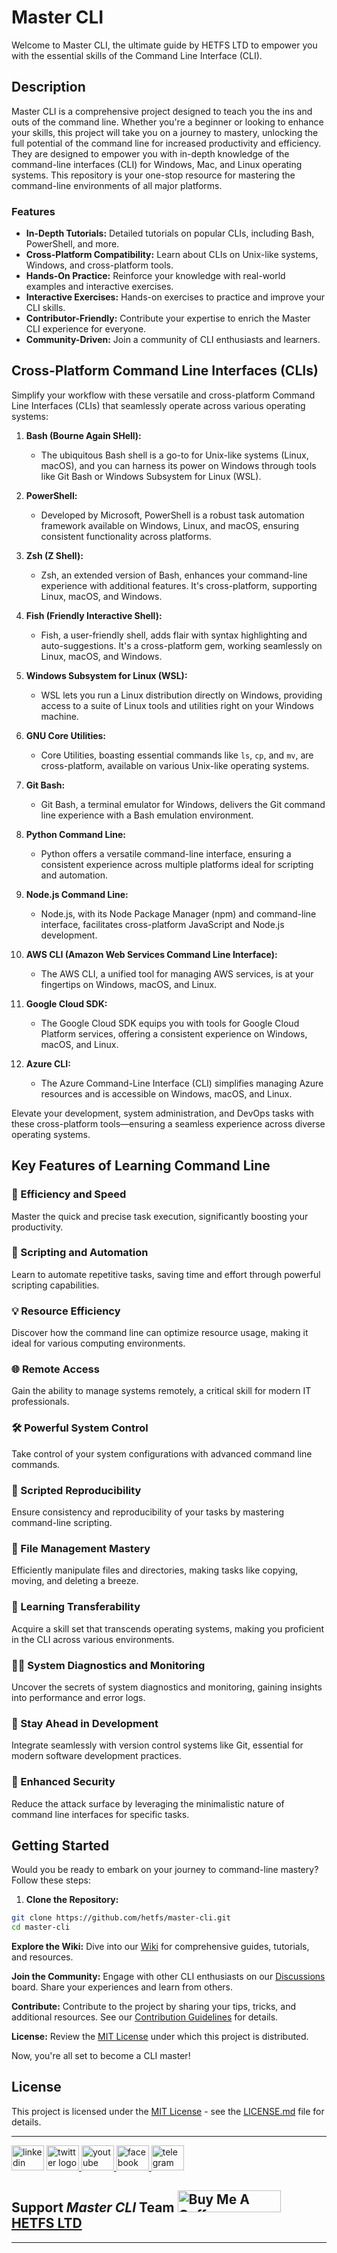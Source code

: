 # Master CLI
Welcome to Master CLI, the ultimate guide by HETFS LTD to empower you with the essential skills of the Command Line Interface (CLI).

## Description

Master CLI is a comprehensive project designed to teach you the ins and outs of the command line. Whether you're a beginner or looking to enhance your skills, this project will take you on a journey to mastery, unlocking the full potential of the command line for increased productivity and efficiency.
They are designed to empower you with in-depth knowledge of the command-line interfaces (CLI) for Windows, Mac, and Linux operating systems. This repository is your one-stop resource for mastering the command-line environments of all major platforms.

### Features

- **In-Depth Tutorials:** Detailed tutorials on popular CLIs, including Bash, PowerShell, and more.
- **Cross-Platform Compatibility:** Learn about CLIs on Unix-like systems, Windows, and cross-platform tools.
- **Hands-On Practice:** Reinforce your knowledge with real-world examples and interactive exercises.
- **Interactive Exercises:** Hands-on exercises to practice and improve your CLI skills.
- **Contributor-Friendly:** Contribute your expertise to enrich the Master CLI experience for everyone.
- **Community-Driven:** Join a community of CLI enthusiasts and learners.

## Cross-Platform Command Line Interfaces (CLIs)

Simplify your workflow with these versatile and cross-platform Command Line Interfaces (CLIs) that seamlessly operate across various operating systems:

1. **Bash (Bourne Again SHell):**
   - The ubiquitous Bash shell is a go-to for Unix-like systems (Linux, macOS), and you can harness its power on Windows through tools like Git Bash or Windows Subsystem for Linux (WSL).

2. **PowerShell:**
   - Developed by Microsoft, PowerShell is a robust task automation framework available on Windows, Linux, and macOS, ensuring consistent functionality across platforms.

3. **Zsh (Z Shell):**
   - Zsh, an extended version of Bash, enhances your command-line experience with additional features. It's cross-platform, supporting Linux, macOS, and Windows.

4. **Fish (Friendly Interactive Shell):**
   - Fish, a user-friendly shell, adds flair with syntax highlighting and auto-suggestions. It's a cross-platform gem, working seamlessly on Linux, macOS, and Windows.

5. **Windows Subsystem for Linux (WSL):**
   - WSL lets you run a Linux distribution directly on Windows, providing access to a suite of Linux tools and utilities right on your Windows machine.

6. **GNU Core Utilities:**
   - Core Utilities, boasting essential commands like `ls`, `cp`, and `mv`, are cross-platform, available on various Unix-like operating systems.

7. **Git Bash:**
   - Git Bash, a terminal emulator for Windows, delivers the Git command line experience with a Bash emulation environment.

8. **Python Command Line:**
   - Python offers a versatile command-line interface, ensuring a consistent experience across multiple platforms ideal for scripting and automation.

9. **Node.js Command Line:**
   - Node.js, with its Node Package Manager (npm) and command-line interface, facilitates cross-platform JavaScript and Node.js development.

10. **AWS CLI (Amazon Web Services Command Line Interface):**
    - The AWS CLI, a unified tool for managing AWS services, is at your fingertips on Windows, macOS, and Linux.

11. **Google Cloud SDK:**
    - The Google Cloud SDK equips you with tools for Google Cloud Platform services, offering a consistent experience on Windows, macOS, and Linux.

12. **Azure CLI:**
    - The Azure Command-Line Interface (CLI) simplifies managing Azure resources and is accessible on Windows, macOS, and Linux.

Elevate your development, system administration, and DevOps tasks with these cross-platform tools—ensuring a seamless experience across diverse operating systems.

## Key Features of Learning Command Line

### 🚀 Efficiency and Speed

Master the quick and precise task execution, significantly boosting your productivity.

### 🤖 Scripting and Automation

Learn to automate repetitive tasks, saving time and effort through powerful scripting capabilities.

### 💡 Resource Efficiency

Discover how the command line can optimize resource usage, making it ideal for various computing environments.

### 🌐 Remote Access

Gain the ability to manage systems remotely, a critical skill for modern IT professionals.

### 🛠 Powerful System Control

Take control of your system configurations with advanced command line commands.

### 🔄 Scripted Reproducibility

Ensure consistency and reproducibility of your tasks by mastering command-line scripting.

### 📂 File Management Mastery

Efficiently manipulate files and directories, making tasks like copying, moving, and deleting a breeze.

### 🔄 Learning Transferability

Acquire a skill set that transcends operating systems, making you proficient in the CLI across various environments.

### 🕵️‍♂️ System Diagnostics and Monitoring

Uncover the secrets of system diagnostics and monitoring, gaining insights into performance and error logs.

### 🚀 Stay Ahead in Development

Integrate seamlessly with version control systems like Git, essential for modern software development practices.

### 🔐 Enhanced Security

Reduce the attack surface by leveraging the minimalistic nature of command line interfaces for specific tasks.

## Getting Started

Would you be ready to embark on your journey to command-line mastery? Follow these steps:

1. **Clone the Repository:**
  
  ```bash
  git clone https://github.com/hetfs/master-cli.git
  cd master-cli
  ```
  

**Explore the Wiki:**
Dive into our [Wiki](https://github.com/hetfs/master-cli/wiki/Master-CLI-Wiki) for comprehensive guides, tutorials, and resources.

**Join the Community:**
Engage with other CLI enthusiasts on our [Discussions](https://github.com/hetfs/master-cli/discussions) board. Share your experiences and learn from others.

**Contribute:**
Contribute to the project by sharing your tips, tricks, and additional resources. See our [Contribution Guidelines](CONTRIBUTING.md) for details.

**License:**
Review the [MIT License](LICENSE.md) under which this project is distributed.

Now, you're all set to become a CLI master!

## License

This project is licensed under the [MIT License](LICENSE.md) - see the [LICENSE.md](LICENSE.md) file for details.

---

 <div align="left">
  <img src="https://raw.githubusercontent.com/maurodesouza/profile-readme-generator/master/src/assets/icons/social/linkedin/default.svg" width="52" height="40" alt="linkedin logo"  />
  <a href="https://x.com/hetf01?t=YN55MZq3vfMZj8g-IJHpGw&s=08" target="_blank">
    <img src="https://raw.githubusercontent.com/maurodesouza/profile-readme-generator/master/src/assets/icons/social/twitter/default.svg" width="52" height="40" alt="twitter logo"  />
  </a>
  <a href="https://www.youtube.com/@mastercli" target="_blank">
    <img src="https://raw.githubusercontent.com/maurodesouza/profile-readme-generator/master/src/assets/icons/social/youtube/default.svg" width="52" height="40" alt="youtube logo"  />
  </a>
  <a href="https://m.facebook.com/profile.php/?id=100090714730738&name=xhp_nt_" target="_blank">
    <img src="https://raw.githubusercontent.com/maurodesouza/profile-readme-generator/master/src/assets/icons/social/facebook/default.svg" width="52" height="40" alt="facebook logo"  />
  </a>
  <a href="https://t.me/+h941uu74P6I0NDY0" target="_blank">
    <img src="https://raw.githubusercontent.com/maurodesouza/profile-readme-generator/master/src/assets/icons/social/telegram/default.svg" width="52" height="40" alt="telegram logo"  />
  </a>
</div

---

 
##  Support *Master CLI* Team  <a href="https://www.buymeacoffee.com/hetfs01f" target="_blank"><img src="https://cdn.buymeacoffee.com/buttons/v2/default-yellow.png" alt="Buy Me A Coffee" style="height: 35px !important;width: 165px !important;" ></a>  [HETFS LTD](https://github.com/hetfs) 

---
